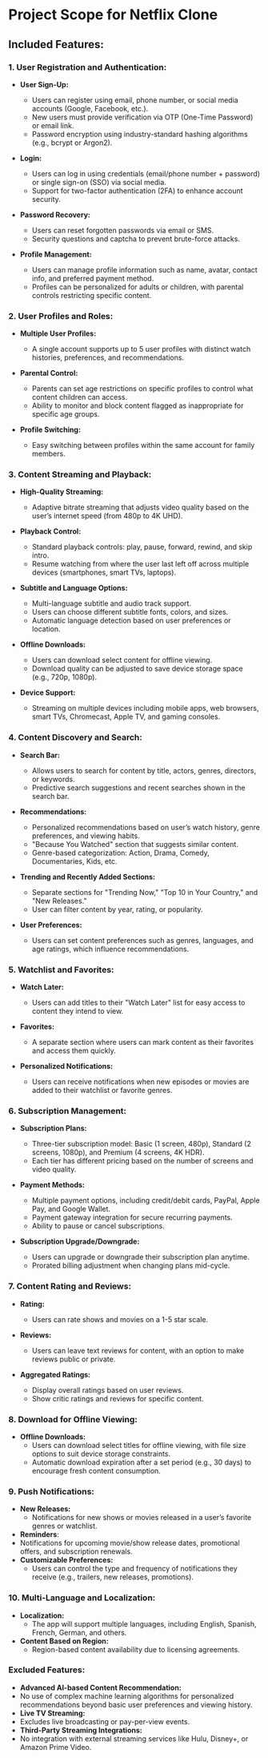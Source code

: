 # Project Scope for Netflix Clone

## Included Features:

### 1. User Registration and Authentication:
- **User Sign-Up:**
  - Users can register using email, phone number, or social media accounts (Google, Facebook, etc.).
  - New users must provide verification via OTP (One-Time Password) or email link.
  - Password encryption using industry-standard hashing algorithms (e.g., bcrypt or Argon2).

- **Login:**
  - Users can log in using credentials (email/phone number + password) or single sign-on (SSO) via social media.
  - Support for two-factor authentication (2FA) to enhance account security.

- **Password Recovery:**
  - Users can reset forgotten passwords via email or SMS.
  - Security questions and captcha to prevent brute-force attacks.

- **Profile Management:**
  - Users can manage profile information such as name, avatar, contact info, and preferred payment method.
  - Profiles can be personalized for adults or children, with parental controls restricting specific content.

### 2. User Profiles and Roles:
- **Multiple User Profiles:**
  - A single account supports up to 5 user profiles with distinct watch histories, preferences, and recommendations.

- **Parental Control:**
  - Parents can set age restrictions on specific profiles to control what content children can access.
  - Ability to monitor and block content flagged as inappropriate for specific age groups.

- **Profile Switching:**
  - Easy switching between profiles within the same account for family members.

### 3. Content Streaming and Playback:
- **High-Quality Streaming:**
  - Adaptive bitrate streaming that adjusts video quality based on the user’s internet speed (from 480p to 4K UHD).

- **Playback Control:**
  - Standard playback controls: play, pause, forward, rewind, and skip intro.
  - Resume watching from where the user last left off across multiple devices (smartphones, smart TVs, laptops).

- **Subtitle and Language Options:**
  - Multi-language subtitle and audio track support.
  - Users can choose different subtitle fonts, colors, and sizes.
  - Automatic language detection based on user preferences or location.

- **Offline Downloads:**
  - Users can download select content for offline viewing.
  - Download quality can be adjusted to save device storage space (e.g., 720p, 1080p).

- **Device Support:**
  - Streaming on multiple devices including mobile apps, web browsers, smart TVs, Chromecast, Apple TV, and gaming consoles.

### 4. Content Discovery and Search:
- **Search Bar:**
  - Allows users to search for content by title, actors, genres, directors, or keywords.
  - Predictive search suggestions and recent searches shown in the search bar.

- **Recommendations:**
  - Personalized recommendations based on user’s watch history, genre preferences, and viewing habits.
  - "Because You Watched" section that suggests similar content.
  - Genre-based categorization: Action, Drama, Comedy, Documentaries, Kids, etc.

- **Trending and Recently Added Sections:**
  - Separate sections for "Trending Now," "Top 10 in Your Country," and "New Releases."
  - User can filter content by year, rating, or popularity.

- **User Preferences:**
  - Users can set content preferences such as genres, languages, and age ratings, which influence recommendations.

### 5. Watchlist and Favorites:
- **Watch Later:**
  - Users can add titles to their "Watch Later" list for easy access to content they intend to view.

- **Favorites:**
  - A separate section where users can mark content as their favorites and access them quickly.

- **Personalized Notifications:**
  - Users can receive notifications when new episodes or movies are added to their watchlist or favorite genres.
    
### 6. Subscription Management:
- **Subscription Plans:**
  - Three-tier subscription model: Basic (1 screen, 480p), Standard (2 screens, 1080p), and Premium (4 screens, 4K HDR).
  - Each tier has different pricing based on the number of screens and video quality.

- **Payment Methods:**
  - Multiple payment options, including credit/debit cards, PayPal, Apple Pay, and Google Wallet.
  -	Payment gateway integration for secure recurring payments.
  - Ability to pause or cancel subscriptions.

- **Subscription Upgrade/Downgrade:**
  - Users can upgrade or downgrade their subscription plan anytime.
  - Prorated billing adjustment when changing plans mid-cycle.

### 7. Content Rating and Reviews:
- **Rating:**
  - Users can rate shows and movies on a 1-5 star scale.

- **Reviews:**
  - Users can leave text reviews for content, with an option to make reviews public or private.

- **Aggregated Ratings:**
  - Display overall ratings based on user reviews.
  - Show critic ratings and reviews for specific content.

 ### 8. Download for Offline Viewing:
- **Offline Downloads:**
  - Users can download select titles for offline viewing, with file size options to suit device storage constraints.
  - Automatic download expiration after a set period (e.g., 30 days) to encourage fresh content consumption.

### 9. Push Notifications:
- **New Releases:**
  -  Notifications for new shows or movies released in a user’s favorite genres or watchlist.
-  **Reminders**:
  -  Notifications for upcoming movie/show release dates, promotional offers, and subscription renewals.
- **Customizable Preferences:**
  -  Users can control the type and frequency of notifications they receive (e.g., trailers, new releases, promotions).

### 10. Multi-Language and Localization:
  - **Localization:**
    -  The app will support multiple languages, including English, Spanish, French, German, and others.
  - **Content Based on Region:**
    -  Region-based content availability due to licensing agreements.

### Excluded Features:
 -  **Advanced AI-based Content Recommendation:**
  - No use of complex machine learning algorithms for personalized recommendations beyond basic user preferences and viewing history.
 -  **Live TV Streaming:**
  -  Excludes live broadcasting or pay-per-view events.
 - **Third-Party Streaming Integrations:**
  -  No integration with external streaming services like Hulu, Disney+, or Amazon Prime Video.
